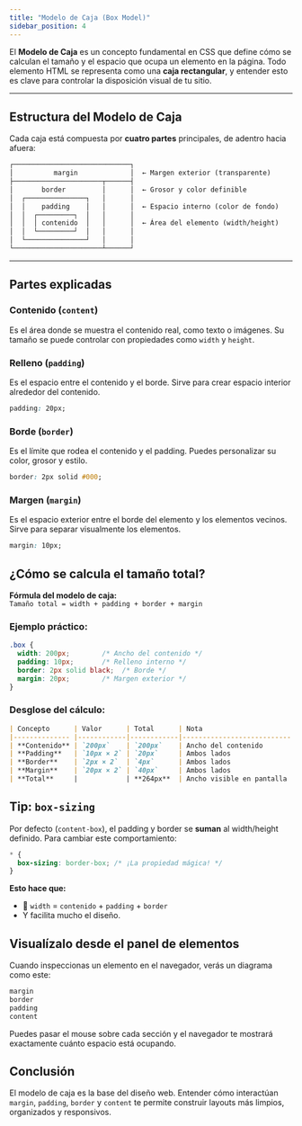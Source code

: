 ```yaml
---  
title: "Modelo de Caja (Box Model)"  
sidebar_position: 4  
---
```


El **Modelo de Caja** es un concepto fundamental en CSS que define cómo se calculan el tamaño y el espacio que ocupa un elemento en la página. Todo elemento HTML se representa como una **caja rectangular**, y entender esto es clave para controlar la disposición visual de tu sitio.

---

## Estructura del Modelo de Caja

Cada caja está compuesta por **cuatro partes** principales, de adentro hacia afuera:


```markdown
┌─────────────────────────────┐
│          margin             │  ← Margen exterior (transparente)
├──────────────────────┬──────┤
│       border         │      │  ← Grosor y color definible
│  ┌───────────────┐   │      │
│  │    padding    │   │      │  ← Espacio interno (color de fondo)
│  │  ┌─────────┐  │   │      │
│  │  │ contenido  │   │      │  ← Área del elemento (width/height)
│  │  └─────────┘  │   │      │
│  └───────────────┘   │      │
└──────────────────────┴──────┘
```


---

## Partes explicadas

### Contenido (`content`)
Es el área donde se muestra el contenido real, como texto o imágenes. Su tamaño se puede controlar con propiedades como `width` y `height`.

### Relleno (`padding`)
Es el espacio entre el contenido y el borde. Sirve para crear espacio interior alrededor del contenido.

```css
padding: 20px;
```
### Borde (`border`)
Es el límite que rodea el contenido y el padding. Puedes personalizar su color, grosor y estilo.

```css
border: 2px solid #000;
```
### Margen (`margin`)
Es el espacio exterior entre el borde del elemento y los elementos vecinos. Sirve para separar visualmente los elementos.
```css
margin: 10px;
```

## ¿Cómo se calcula el tamaño total?

**Fórmula del modelo de caja:**  
`Tamaño total = width + padding + border + margin`

### Ejemplo práctico:

```css
.box {
  width: 200px;        /* Ancho del contenido */
  padding: 10px;       /* Relleno interno */
  border: 2px solid black;  /* Borde */
  margin: 20px;        /* Margen exterior */
}
```
### Desglose del cálculo:


```markdown
| Concepto      | Valor      | Total      | Nota                      |
|-------------- |------------|------------|---------------------------|
| **Contenido** | `200px`    | `200px`    | Ancho del contenido       |
| **Padding**   | `10px × 2` | `20px`     | Ambos lados               |
| **Border**    | `2px × 2`  | `4px`      | Ambos lados               |
| **Margin**    | `20px × 2` | `40px`     | Ambos lados               |
| **Total**     |            | **264px**  | Ancho visible en pantalla |
```

## Tip: `box-sizing`

Por defecto (`content-box`), el padding y border se **suman** al width/height definido. Para cambiar este comportamiento:

```css
* {
  box-sizing: border-box; /* ¡La propiedad mágica! */
}
```
**Esto hace que:**  
- 📌 `width` = `contenido` + `padding` + `border`  
- Y facilita mucho el diseño.

## Visualízalo desde el panel de elementos

Cuando inspeccionas un elemento en el navegador, verás un diagrama como este:

```css
margin
border
padding
content
```
Puedes pasar el mouse sobre cada sección y el navegador te mostrará exactamente cuánto 
espacio está ocupando.

## Conclusión

El modelo de caja es la base del diseño web. Entender cómo interactúan `margin`, `padding`, `border` y `content` te permite construir layouts más limpios, organizados y responsivos.